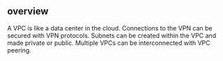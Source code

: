 ## overview

A VPC is like a data center in the cloud.
Connections to the VPN can be secured with VPN protocols.
Subnets can be created within the VPC and made private or public.
Multiple VPCs can be interconnected with VPC peering.